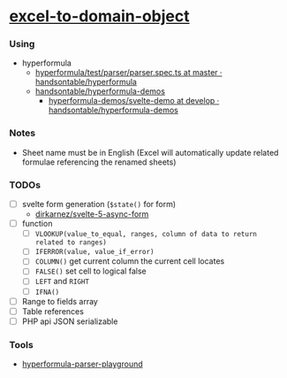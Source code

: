 [excel-to-domain-object](https://dirkarnez.github.io/excel-to-domain-object)
============================================================================
### Using
- hyperformula
  - [hyperformula/test/parser/parser.spec.ts at master · handsontable/hyperformula](https://github.com/handsontable/hyperformula/blob/master/test/parser/parser.spec.ts)
  - [handsontable/hyperformula-demos](https://github.com/handsontable/hyperformula-demos)
    - [hyperformula-demos/svelte-demo at develop · handsontable/hyperformula-demos](https://github.com/handsontable/hyperformula-demos/tree/develop/svelte-demo)

### Notes
- Sheet name must be in English (Excel will automatically update related formulae referencing the renamed sheets)

### TODOs
- [ ] svelte form generation (`$state()` for form)
  - [dirkarnez/svelte-5-async-form](https://github.com/dirkarnez/svelte-5-async-form)
- [ ] function
  - [ ] `VLOOKUP(value_to_equal, ranges, column of data to return related to ranges)`
  - [ ] `IFERROR(value, value_if_error)`
  - [ ] `COLUMN()` get current column the current cell locates
  - [ ] `FALSE()` set cell to logical false
  - [ ] `LEFT` and `RIGHT`
  - [ ] `IFNA()`
- [ ] Range to fields array
- [ ] Table references
- [ ] PHP api JSON serializable
### Tools
- [hyperformula-parser-playground](https://dirkarnez.github.io/hyperformula-parser-playground/)
